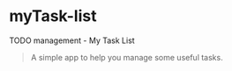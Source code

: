 # myTask-list
TODO management - My Task List

>
>   A simple app to help you manage some
>   useful tasks.
>